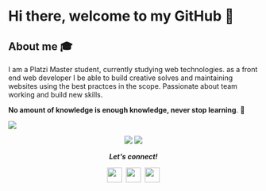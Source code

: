 # Hi there, welcome to my GitHub 👋

## About me :mortar_board:
I am a Platzi Master student, currently studying web technologies. as a front end web developer I be able to build creative solves and maintaining websites using the best practces in the scope. Passionate about team working and build new skills.

**No amount of knowledge is enough knowledge, never stop learning**. 🧠

![](https://komarev.com/ghpvc/?username=rulo-code&color=green)


<p align = "center">
  <img src = "https://github-readme-stats.vercel.app/api?username=rulo-code&show_icons">
  <img src = "https://github-readme-stats.vercel.app/api/top-langs/?username=rulo-code">
</p>



<p align="center">
  <i><b>Let's connect!</b></i>

  <p align="center">
    <a href="https://twitter.com/rulo_code" alt="Twitter"><img src="https://github.com/aletisunil/aletisunil/blob/master/twitter.png" height="30" width="30"></a>&nbsp;
    <a href="https://www.linkedin.com/in/rulo-code/" alt="Linkedin"><img src="https://www.soydemarketing.com/wp-content/uploads/2015/12/linkedin-logo.png" height="30" width="30"></a>&nbsp;
    <a href="https://rulocode.now.sh/"><img src="https://github.com/aletisunil/aletisunil/blob/master/globe.png" height="30" width="30"></a>

  </p>
    
</p>
<!--
**rulo-code/rulo-code** is a ✨ _special_ ✨ repository because its `README.md` (this file) appears on your GitHub profile.

Here are some ideas to get you started:

- 🔭 I’m currently working on ...
- 🌱 I’m currently learning ...
- 👯 I’m looking to collaborate on ...
- 🤔 I’m looking for help with ...
- 💬 Ask me about ...
- 📫 How to reach me: ...
- 😄 Pronouns: ...
- ⚡ Fun fact: ...
-->
